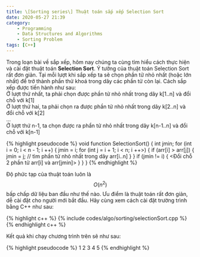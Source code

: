```yaml
---
title: \[Sorting series\] Thuật toán sắp xếp Selection Sort
date: 2020-05-27 21:39
category:
    - Programming
    - Data Structures and Algorithms
    - Sorting Problem
tags: [C++]
---
```

Trong loạn bài về sắp xếp, hôm nay chúng ta cùng tìm hiểu cách thực hiện và cài đặt thuật toán **Selection Sort**.
Ý tưởng của thuật toán Selection Sort rất đơn giản. Tại mỗi lượt khi sắp xếp ta sẽ chọn phần tử
nhỏ nhất (hoặc lớn nhất) để trở thành phần thử khoá trong dãy các phần tử còn lại. Cách sắp xếp được tiến hành như sau:<br/>
Ở lượt thứ nhất, ta phải chọn được phần tử nhỏ nhất trong dãy k[1..n] và đổi chỗ với k[1]<br/>
Ở lượt thứ hai, ta phải chọn ra được phần tử nhỏ nhất trong dãy k[2..n] và đổi chỗ với k[2]<br/>
...<br/>
Ở lượt thứ n-1, ta chọn được ra phẩn tử nhỏ nhất trong dãy k[n-1..n] và đổi chỗ với k[n-1]<br/>

{% highlight pseudocode %}
void function SelectionSort() {
    int jmin;
    for (int i = 0; i < n - 1; i ++) {
        jmin = i;
        for (int j = i + 1; i < n; i ++>) {
            if (arr[i] > arr[j]) {
                jmin = j; // tìm phần tử nhỏ nhất trong dãy arr[i..n]
            }
        }
        if (jmin != i) {
            <Đổi chỗ 2 phần tử arr[i] và arr[jmin]>
        }
    }
}
{% endhighlight %}

Độ phức tạp của thuật toán luôn là $$O(n^2)$$ bấp chấp dữ liệu ban đầu như thế nào.
Ưu điểm là thuật toán rất đơn giản, dễ cài đặt cho người mới bắt đầu. Hãy cùng xem cách
cài đặt trường trình bằng C++ như sau:

{% highlight c++ %}
{% include codes/algo/sorting/selectionSort.cpp %}
{% endhighlight c++ %}

Kết quả khi chạy chương trình trên sẽ như sau:

{% highlight pseudocode %}
1	2	3	4	5
{% endhighlight %}
